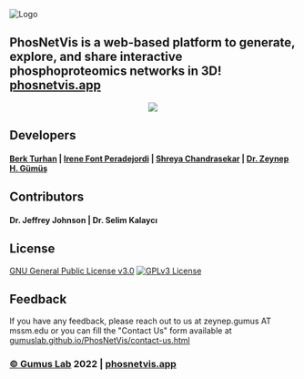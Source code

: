 
![Logo](https://i.hizliresim.com/l6cau2g.png)


## PhosNetVis is a web-based platform to generate, explore, and share interactive phosphoproteomics networks in 3D! [phosnetvis.app](https://phosnetvis.app)


<p align="center">
  <img src="https://i.hizliresim.com/5uvbaww.gif" />
</p>

## Developers

#### [Berk Turhan](https://www.github.com/turhanberk) | [Irene Font Peradejordi](https://github.com/IreneFP) | [Shreya Chandrasekar](https://github.com/sap344) | [Dr. Zeynep H. Gümüş](https://github.com/zeynepcim)  


## Contributors

#### Dr. Jeffrey Johnson | Dr. Selim Kalaycı


## License
[GNU General Public License v3.0](https://www.gnu.org/licenses/gpl-3.0.en.html)
[![GPLv3 License](https://img.shields.io/badge/License-GPL%20v3-blue.svg)](https://www.gnu.org/licenses/gpl-3.0.en.html)



## Feedback

If you have any feedback, please reach out to us at zeynep.gumus AT mssm.edu or you can fill the "Contact Us" form available at [gumuslab.github.io/PhosNetVis/contact-us.html](https://gumuslab.github.io/PhosNetVis/contact-us.html)

### [© Gumus Lab](https://gumuslab.github.io) 2022 | [phosnetvis.app](https://phosnetvis.app)
